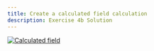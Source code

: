 ```yaml
---
title: Create a calculated field calculation
description: Exercise 4b Solution
---
```


[![Calculated field](/gifs/4.5.gif)](/gifs/4.5.gif)
